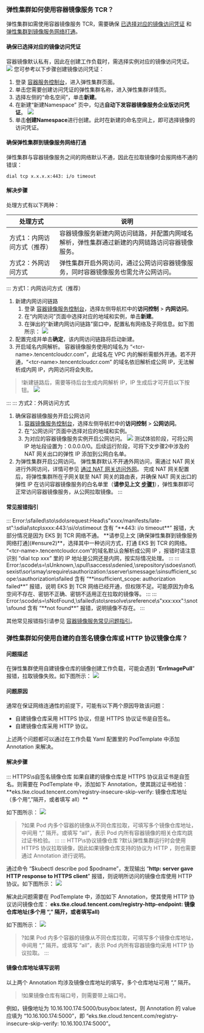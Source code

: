 ### 弹性集群如何使用容器镜像服务 TCR？


弹性集群如需使用容器镜像服务 TCR，需要确保 [已选择对应的镜像访问凭证](#ensure1) 和 [弹性集群到镜像服务网络打通](#ensure2)。

#### 确保已选择对应的镜像访问凭证[](id:ensure1)

容器镜像默认私有，因此在创建工作负载时，需选择实例对应的镜像访问凭证。
![](https://main.qcloudimg.com/raw/ec737d41716a3fe79ec9c1d9ef407d08.png)
您可参考以下步骤创建镜像访问凭证：
1. 登录 [容器服务控制台](https://console.cloud.tencent.com/tke2/ecluster?rid=1)，进入弹性集群页面。
2. 单击您需要创建访问凭证的弹性集群名称，进入弹性集群详情页。
3. 选择左侧的“命名空间”，单击**新建**。
4. 在新建“新建Namespace” 页中，勾选**自动下发容器镜像服务企业版访问凭证**。
![](https://main.qcloudimg.com/raw/3fea2810c808a00db52c835c8e93b69a.png)
5. 单击**创建Namespace**进行创建。此时在新建的命名空间上，即可选择镜像的访问凭证。


#### 确保弹性集群到镜像服务网络打通[](id:ensure2)

弹性集群与容器镜像服务之间的网络默认不通，因此在拉取镜像时会报网络不通的错误：
```
dial tcp x.x.x.x:443: i/o timeout
```


#### 解决步骤

处理方式有以下两种：


| 处理方式            | 说明                                                         |
| ------------------- | ------------------------------------------------------------ |
| 方式1：内网访问方式（推荐） | 容器镜像服务新建内网访问链路，并配置内网域名解析，弹性集群通过新建的内网链路访问容器镜像服务。  |
| 方式2：外网访问方式 | 弹性集群开启外网访问，通过公网访问容器镜像服务，同时容器镜像服务也需允许公网访问。  |


<dx-tabs>
::: 方式1：内网访问方式（推荐）

1. 新建内网访问链路
   1. 登录 [容器镜像服务控制台](https://console.cloud.tencent.com/tcr/instance?rid=1)，选择左侧导航栏中的**访问控制** > **内网访问**。
   2. 在“内网访问”页面中选择对应的地域和实例，单击**新建**。
   3. 在弹出的“新建内网访问链路”窗口中，配置私有网络及子网信息。如下图所示：
      ![](https://main.qcloudimg.com/raw/b8c0ba1034268a5590dd3d2a254dc164.png)
2. 配置完成并单击**确定**，该内网访问链路将启动新建。
3. 开启域名内网解析。
   容器镜像服务使用的域名为 “&lt;tcr-name>.tencentcloudcr.com”，此域名在 VPC 内的解析需额外开通。若不开通，“&lt;tcr-name>.tencentcloudcr.com” 的域名依旧解析成公网 IP，无法解析成内网 IP，内网访问将会失败。

>!新建链路后，需要等待后台生成内网解析 IP，IP 生成后才可开启以下按钮。
![](https://main.qcloudimg.com/raw/3c3fd38d1765f7e1eab32b65f9c350e4.png)
>
:::
::: 方式2：外网访问方式

1. 确保容器镜像服务开启公网访问[](id:step2-1)
   1.  [容器镜像服务控制台](https://console.cloud.tencent.com/tcr/instance?rid=1)，选择左侧导航栏中的**访问控制** > **公网访问**。
   2. 在“公网访问”页面中选择对应的地域和实例。
   3. 为对应的容器镜像服务实例开启公网访问。
      ![](https://main.qcloudimg.com/raw/8f23dd51507c0de62fd6b8012d28f16d.png)
      测试体验阶段，可将公网 IP 地址段设置为：0.0.0.0/0。后续运行阶段，可将下文步骤2中涉及的 NAT 网关出口的弹性 IP 添加到公网白名单。
2. 为弹性集群开启公网访问。
   弹性集群默认不开通外网访问，需通过 NAT 网关进行外网访问，详情可参见 [通过 NAT 网关访问外网](https://cloud.tencent.com/document/product/457/48710)。
   完成 NAT 网关配置后，将弹性集群所在子网关联至 NAT 网关的路由表，并确保 NAT 网关出口的弹性 IP 在访问容器镜像服务的白名单里（**请参见上文 [步骤1](#step2-1)**），弹性集群即可正常访问容器镜像服务，从公网拉取镜像。
   :::
   </dx-tabs>




#### 常见报错指引

<dx-accordion>
::: Error:\sfailed\sto\sdo\srequest:Head\s"xxxx/manifests/late-st":\sdial\stcp\sxxx:443:\si/o\stimeout
含有 “**443: i/o timeout**” 报错，大部分情况是因为 EKS 到 TCR 网络不通。
**请参见上文 [确保弹性集群到镜像服务网络打通](#ensure2)**，选择其中一种访问方式，打通 EKS 到 TCR 的网络。
<dx-alert infotype="notice" title="">
“&lt;tcr-name>.tencentcloudcr.com”的域名默认会解析成公网 IP ，报错时请注意识别 “dial tcp xxx” 里的 IP 地址是公网还是内网，按实际情况处理。
</dx-alert>
:::
::: Error:\scode\s=\sUnknown,\spull\saccess\sdenied,\srepository\sdoes\snot\sexist\sor\smay\srequire\sauthorization:\sserver\smessage:\sinsufficient_scope:\sauthorization\sfailed
含有 “**insufficient_scope: authorization failed**” 报错，说明 EKS 到 TCR 网络已经开通，但权限不足。可能原因为命名空间不存在、密钥不正确、密钥不适用正在拉取的镜像等。
:::
::: Error:\scode\s=\sNotFound,\sfailed\sto\sresolve\sreference\s"xxx:xxx":\snot\sfound
含有 “**not found**” 报错，说明镜像不存在。
:::
</dx-accordion>
<br>

其他常见报错指引请参见 [容器镜像服务常见问题指引](https://cloud.tencent.com/document/product/1141/39292)。



### 弹性集群如何使用自建的自签名镜像仓库或 HTTP 协议镜像仓库？

#### 问题描述

在弹性集群使用自建镜像仓库的镜像创建工作负载，可能会遇到 “**ErrImagePull**” 报错，拉取镜像失败。如下图所示：
![](https://main.qcloudimg.com/raw/08d85768db0f556ab05a231a2e9205b6.png)

#### 问题原因

通常在保证网络连通性的前提下，可能有以下两个原因导致该问题：

- 自建镜像仓库采用 HTTPS 协议，但是 HTTPS 协议证书是自签名。
- 自建镜像仓库采用 HTTP 协议。

上述两个问题都可以通过在工作负载 Yaml 配置里的 PodTemplate 中添加 Annotation 来解决。

#### 解决步骤

<dx-tabs>
::: HTTPS\s自签名镜像仓库
如果自建的镜像仓库是 HTTPS 协议且证书是自签名。则需要在 PodTemplate 中，添加如下 Annotation，使其跳过证书检验：
**eks.tke.cloud.tencent.com/registry-insecure-skip-verify: 镜像仓库地址（多个用“,”隔开，或者填写 all）**

如下图所示：
![](https://main.qcloudimg.com/raw/7291dff6d8be0271c133530b4be49eb2.png)

>?如果 Pod 内多个容器的镜像从不同仓库拉取，可填写多个镜像仓库地址，中间用 “,” 隔开。或填写 “all”，表示 Pod 内所有容器镜像的相关仓库均跳过证书检验。
>:::
>::: HTTP\s协议镜像仓库
>?默认弹性集群运行时会使用 HTTPS 协议拉取镜像，因此如果镜像仓库支持的协议为 HTTP ，则也需要通过 Annotation 进行说明。

通过命令 “$kubectl describe pod $podname”，发现输出 “**http: server gave HTTP response to HTTPS client**” 报错，则说明所访问的镜像仓库使用 HTTP 协议。如下图所示：
![](https://main.qcloudimg.com/raw/903d96070e1db400a382342940faa227.png)

解决此问题需要在 PodTemplate 中，添加如下 Annotation，使其使用 HTTP 协议访问镜像仓库：
**eks.tke.cloud.tencent.com/registry-http-endpoint: 镜像仓库地址(多个用 “,” 隔开，或者填写all)**

如下图所示：
![](https://main.qcloudimg.com/raw/25b198f03ae26ad1ac8d3be86361655c.png)

>?如果 Pod 内多个容器的镜像从不同仓库拉取，可填写多个镜像仓库地址，中间用 “,” 隔开。或填写 “all”，表示 Pod 内所有容器镜像均采用 HTTP 协议拉取。
>:::
></dx-tabs>



#### 镜像仓库地址填写说明

以上两个 Annotation 均涉及镜像仓库地址的填写，多个仓库地址可用 “,” 隔开。

>!如果镜像仓库有端口号，则需要带上端口号。

例如，镜像地址为 10.16.100.174:5000/busybox:latest，则 Annotation 的 value 应填为 “10.16.100.174:5000”，即 “eks.tke.cloud.tencent.com/registry-insecure-skip-verify: 10.16.100.174:5000”。

